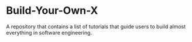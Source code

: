 # Build-Your-Own-X
A repository that contains a list of tutorials that guide users to build almost everything in software engineering.
